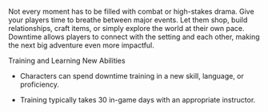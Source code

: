 Not every moment has to be filled with combat or high-stakes drama. Give your players time to breathe between major events. Let them shop, build relationships, craft items, or simply explore the world at their own pace. Downtime allows players to connect with the setting and each other, making the next big adventure even more impactful.

Training and Learning New Abilities

- Characters can spend downtime training in a new skill, language, or proficiency.
    
- Training typically takes 30 in-game days with an appropriate instructor.
